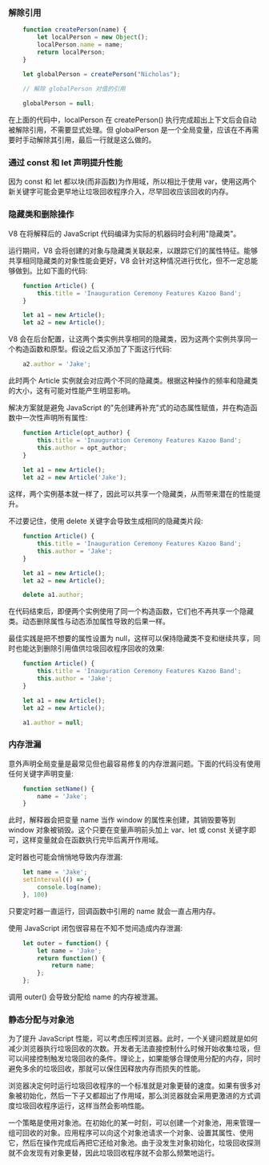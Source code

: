 
### 解除引用

```js
    function createPerson(name) {
        let localPerson = new Object();
        localPerson.name = name;
        return localPerson;
    }

    let globalPerson = createPerson("Nicholas");
    
    // 解除 globalPerson 对值的引用

    globalPerson = null;
```
在上面的代码中，localPerson 在 createPerson() 执行完成超出上下文后会自动被解除引用，不需要显式处理。但 globalPerson 是一个全局变量，应该在不再需要时手动解除其引用，最后一行就是这么做的。


### 通过 const 和 let 声明提升性能

因为 const 和 let 都以块(而非函数)为作用域，所以相比于使用 var，使用这两个新关键字可能会更早地让垃圾回收程序介入，尽早回收应该回收的内存。

### 隐藏类和删除操作

V8 在将解释后的 JavaScript 代码编译为实际的机器码时会利用"隐藏类"。

运行期间，V8 会将创建的对象与隐藏类关联起来，以跟踪它们的属性特征。能够共享相同隐藏类的对象性能会更好，V8 会针对这种情况进行优化，但不一定总能够做到。比如下面的代码:
```js
    function Article() {
        this.title = 'Inauguration Ceremony Features Kazoo Band';
    }

    let a1 = new Article();
    let a2 = new Article();
```
V8 会在后台配置，让这两个类实例共享相同的隐藏类，因为这两个实例共享同一个构造函数和原型。假设之后又添加了下面这行代码:
```js
    a2.author = 'Jake';
```
此时两个 Article 实例就会对应两个不同的隐藏类。根据这种操作的频率和隐藏类的大小，这有可能对性能产生明显影响。

解决方案就是避免 JavaScript 的"先创建再补充"式的动态属性赋值，并在构造函数中一次性声明所有属性:
```js
    function Article(opt_author) {
        this.title = 'Inauguration Ceremony Features Kazoo Band';
        this.author = opt_author;
    }
    
    let a1 = new Article();
    let a2 = new Article('Jake');
```
这样，两个实例基本就一样了，因此可以共享一个隐藏类，从而带来潜在的性能提升。

不过要记住，使用 delete 关键字会导致生成相同的隐藏类片段:
```js
    function Article() {
        this.title = 'Inauguration Ceremony Features Kazoo Band';
        this.author = 'Jake';
    }

    let a1 = new Article();
    let a2 = new Article();

    delete a1.author;
```
在代码结束后，即便两个实例使用了同一个构造函数，它们也不再共享一个隐藏类。动态删除属性与动态添加属性导致的后果一样。

最佳实践是把不想要的属性设置为 null，这样可以保持隐藏类不变和继续共享，同时也能达到删除引用值供垃圾回收程序回收的效果:
```js
    function Article() {
        this.title = 'Inauguration Ceremony Features Kazoo Band';
        this.author = 'Jake';
    }

    let a1 = new Article();
    let a2 = new Article();

    a1.author = null;
```

### 内存泄漏

意外声明全局变量是最常见但也最容易修复的内存泄漏问题。下面的代码没有使用任何关键字声明变量:
```js
    function setName() {
        name = 'Jake';
    }
```
此时，解释器会把变量 name 当作 window 的属性来创建，其销毁要等到 window 对象被销毁。这个只要在变量声明前头加上 var、let 或 const 关键字即可，这样变量就会在函数执行完毕后离开作用域。

定时器也可能会悄悄地导致内存泄漏:
```js
    let name = 'Jake';
    setInterval(() => {
        console.log(name);
    }, 100)
```
只要定时器一直运行，回调函数中引用的 name 就会一直占用内存。

使用 JavaScript 闭包很容易在不知不觉间造成内存泄漏:
```js
    let outer = function() {
        let name = 'Jake';
        return function() {
            return name;
        };
    };
```
调用 outer() 会导致分配给 name 的内存被泄漏。

### 静态分配与对象池

为了提升 JavaScript 性能，可以考虑压榨浏览器。此时，一个关键问题就是如何减少浏览器执行垃圾回收的次数。开发者无法直接控制什么时候开始收集垃圾，但可以间接控制触发垃圾回收的条件。理论上，如果能够合理使用分配的内存，同时避免多余的垃圾回收，那就可以保住因释放内存而损失的性能。

浏览器决定何时运行垃圾回收程序的一个标准就是对象更替的速度。如果有很多对象被初始化，然后一下子又都超出了作用域，那么浏览器就会采用更激进的方式调度垃圾回收程序运行，这样当然会影响性能。

一个策略是使用对象池。在初始化的某一时刻，可以创建一个对象池，用来管理一组可回收的对象。应用程序可以向这个对象池请求一个对象、设置其属性、使用它，然后在操作完成后再把它还给对象池。由于没发生对象初始化，垃圾回收探测就不会发现有对象更替，因此垃圾回收程序就不会那么频繁地运行。

